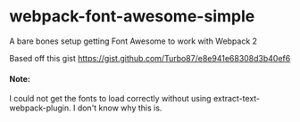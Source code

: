 # webpack-font-awesome-simple
A bare bones setup getting Font Awesome to work with Webpack 2

Based off this gist https://gist.github.com/Turbo87/e8e941e68308d3b40ef6

#### Note:
I could not get the fonts to load correctly without using extract-text-webpack-plugin. I don't know why this is.
